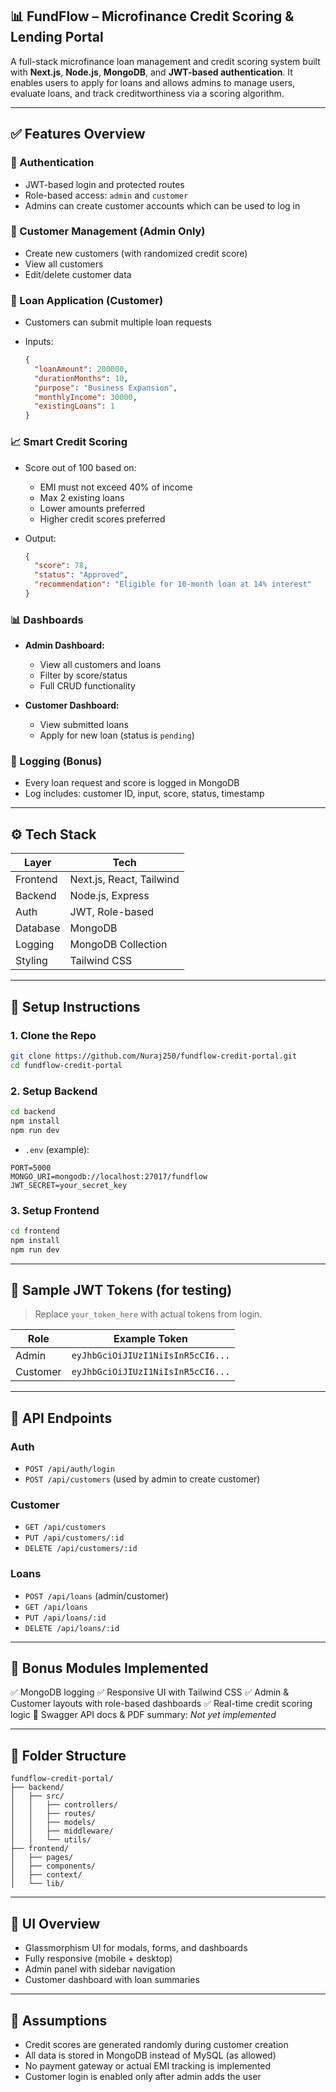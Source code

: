 ## 📊 FundFlow – Microfinance Credit Scoring & Lending Portal

A full-stack microfinance loan management and credit scoring system built with **Next.js**, **Node.js**, **MongoDB**, and **JWT-based authentication**. It enables users to apply for loans and allows admins to manage users, evaluate loans, and track creditworthiness via a scoring algorithm.

---

## ✅ Features Overview

### 🔐 Authentication

* JWT-based login and protected routes
* Role-based access: `admin` and `customer`
* Admins can create customer accounts which can be used to log in

### 👥 Customer Management (Admin Only)

* Create new customers (with randomized credit score)
* View all customers
* Edit/delete customer data

### 📝 Loan Application (Customer)

* Customers can submit multiple loan requests
* Inputs:

  ```json
  {
    "loanAmount": 200000,
    "durationMonths": 10,
    "purpose": "Business Expansion",
    "monthlyIncome": 30000,
    "existingLoans": 1
  }
  ```

### 📈 Smart Credit Scoring

* Score out of 100 based on:

  * EMI must not exceed 40% of income
  * Max 2 existing loans
  * Lower amounts preferred
  * Higher credit scores preferred
* Output:

  ```json
  {
    "score": 78,
    "status": "Approved",
    "recommendation": "Eligible for 10-month loan at 14% interest"
  }
  ```

### 📊 Dashboards

* **Admin Dashboard:**

  * View all customers and loans
  * Filter by score/status
  * Full CRUD functionality
* **Customer Dashboard:**

  * View submitted loans
  * Apply for new loan (status is `pending`)

### 🧾 Logging (Bonus)

* Every loan request and score is logged in MongoDB
* Log includes: customer ID, input, score, status, timestamp

---

## ⚙️ Tech Stack

| Layer    | Tech                     |
| -------- | ------------------------ |
| Frontend | Next.js, React, Tailwind |
| Backend  | Node.js, Express         |
| Auth     | JWT, Role-based          |
| Database | MongoDB                  |
| Logging  | MongoDB Collection       |
| Styling  | Tailwind CSS             |

---

## 🚀 Setup Instructions

### 1. Clone the Repo

```bash
git clone https://github.com/Nuraj250/fundflow-credit-portal.git
cd fundflow-credit-portal
```

### 2. Setup Backend

```bash
cd backend
npm install
npm run dev
```

* `.env` (example):

```env
PORT=5000
MONGO_URI=mongodb://localhost:27017/fundflow
JWT_SECRET=your_secret_key
```

### 3. Setup Frontend

```bash
cd frontend
npm install
npm run dev
```

---

## 🔑 Sample JWT Tokens (for testing)

> Replace `your_token_here` with actual tokens from login.

| Role     | Example Token                     |
| -------- | --------------------------------- |
| Admin    | `eyJhbGciOiJIUzI1NiIsInR5cCI6...` |
| Customer | `eyJhbGciOiJIUzI1NiIsInR5cCI6...` |

---

## 📌 API Endpoints

### Auth

* `POST /api/auth/login`
* `POST /api/customers` (used by admin to create customer)

### Customer

* `GET /api/customers`
* `PUT /api/customers/:id`
* `DELETE /api/customers/:id`

### Loans

* `POST /api/loans` (admin/customer)
* `GET /api/loans`
* `PUT /api/loans/:id`
* `DELETE /api/loans/:id`

---

## 🧪 Bonus Modules Implemented

✅ MongoDB logging
✅ Responsive UI with Tailwind CSS
✅ Admin & Customer layouts with role-based dashboards
✅ Real-time credit scoring logic
🚧 Swagger API docs & PDF summary: *Not yet implemented*

---

## 📁 Folder Structure

```
fundflow-credit-portal/
├── backend/
│   ├── src/
│   │   ├── controllers/
│   │   ├── routes/
│   │   ├── models/
│   │   ├── middleware/
│   │   └── utils/
├── frontend/
│   ├── pages/
│   ├── components/
│   ├── context/
│   └── lib/
```

---

## 📸 UI Overview

* Glassmorphism UI for modals, forms, and dashboards
* Fully responsive (mobile + desktop)
* Admin panel with sidebar navigation
* Customer dashboard with loan summaries

---

## 📝 Assumptions

* Credit scores are generated randomly during customer creation
* All data is stored in MongoDB instead of MySQL (as allowed)
* No payment gateway or actual EMI tracking is implemented
* Customer login is enabled only after admin adds the user